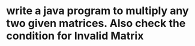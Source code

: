 # write  a java program to multiply any two given matrices. Also check the condition for Invalid Matrix 
